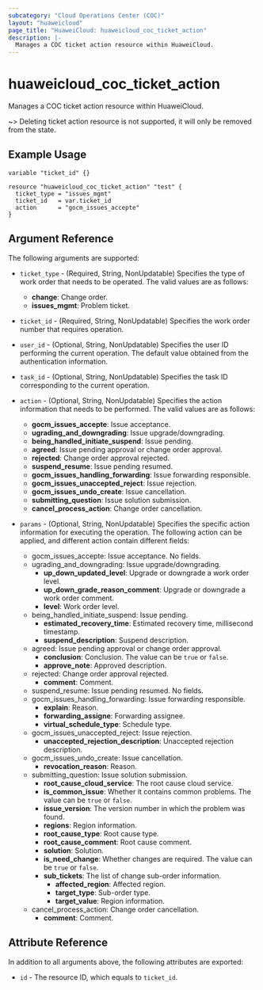 ```yaml
---
subcategory: "Cloud Operations Center (COC)"
layout: "huaweicloud"
page_title: "HuaweiCloud: huaweicloud_coc_ticket_action"
description: |-
  Manages a COC ticket action resource within HuaweiCloud.
---
```


# huaweicloud_coc_ticket_action

Manages a COC ticket action resource within HuaweiCloud.

~> Deleting ticket action resource is not supported, it will only be removed from the state.

## Example Usage

```hcl
variable "ticket_id" {}

resource "huaweicloud_coc_ticket_action" "test" {
  ticket_type = "issues_mgmt"
  ticket_id   = var.ticket_id
  action      = "gocm_issues_accepte"
}
```

## Argument Reference

The following arguments are supported:

* `ticket_type` - (Required, String, NonUpdatable) Specifies the type of work order that needs to be operated.
  The valid values are as follows:
  + **change**: Change order.
  + **issues_mgmt**: Problem ticket.

* `ticket_id` - (Required, String, NonUpdatable) Specifies the work order number that requires operation.

* `user_id` - (Optional, String, NonUpdatable) Specifies the user ID performing the current operation.
  The default value obtained from the authentication information.

* `task_id` - (Optional, String, NonUpdatable) Specifies the task ID corresponding to the current operation.

* `action` - (Optional, String, NonUpdatable) Specifies the action information that needs to be performed.
  The valid values are as follows:
  + **gocm_issues_accepte**: Issue acceptance.
  + **ugrading_and_downgrading**: Issue upgrade/downgrading.
  + **being_handled_initiate_suspend**: Issue pending.
  + **agreed**: Issue pending approval or change order approval.
  + **rejected**: Change order approval rejected.
  + **suspend_resume**: Issue pending resumed.
  + **gocm_issues_handling_forwarding**: Issue forwarding responsible.
  + **gocm_issues_unaccepted_reject**: Issue rejection.
  + **gocm_issues_undo_create**: Issue cancellation.
  + **submitting_question**: Issue solution submission.
  + **cancel_process_action**: Change order cancellation.

* `params` - (Optional, String, NonUpdatable) Specifies the specific action information for executing the operation.
  The following action can be applied, and different action contain different fields:
  + gocm_issues_accepte: Issue acceptance. No fields.
  + ugrading_and_downgrading: Issue upgrade/downgrading.
      - **up_down_updated_level**: Upgrade or downgrade a work order level.
      - **up_down_grade_reason_comment**: Upgrade or downgrade a work order comment.
      - **level**: Work order level.
  + being_handled_initiate_suspend: Issue pending.
      - **estimated_recovery_time**: Estimated recovery time, millisecond timestamp.
      - **suspend_description**: Suspend description.
  + agreed: Issue pending approval or change order approval.
      - **conclusion**: Conclusion. The value can be `true` or `false`.
      - **approve_note**: Approved description.
  + rejected: Change order approval rejected.
      - **comment**: Comment.
  + suspend_resume: Issue pending resumed. No fields.
  + gocm_issues_handling_forwarding: Issue forwarding responsible.
      - **explain**: Reason.
      - **forwarding_assigne**: Forwarding assignee.
      - **virtual_schedule_type**: Schedule type.
  + gocm_issues_unaccepted_reject: Issue rejection.
      - **unaccepted_rejection_description**: Unaccepted rejection description.
  + gocm_issues_undo_create: Issue cancellation.
      - **revocation_reason**: Reason.
  + submitting_question: Issue solution submission.
      - **root_cause_cloud_service**: The root cause cloud service.
      - **is_common_issue**: Whether it contains common problems. The value can be `true` or `false`.
      - **issue_version**: The version number in which the problem was found.
      - **regions**: Region information.
      - **root_cause_type**: Root cause type.
      - **root_cause_comment**: Root cause comment.
      - **solution**: Solution.
      - **is_need_change**: Whether changes are required. The value can be `true` or `false`.
      - **sub_tickets**: The list of change sub-order information.
          + **affected_region**: Affected region.
          + **target_type**: Sub-order type.
          + **target_value**: Region information.
  + cancel_process_action: Change order cancellation.
      - **comment**: Comment.

## Attribute Reference

In addition to all arguments above, the following attributes are exported:

* `id` - The resource ID, which equals to `ticket_id`.

